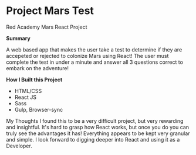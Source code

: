 # Project Mars Test
Red Academy Mars React Project

<strong>Summary</strong>

A web based app that makes the user take a test to determine if they are accepeted or rejected to colonize Mars using React!
The user must complete the test in under a minute and answer all 3 questions correct to embark on the adventure!

<strong>How I Built this Project</strong>
* HTML/CSS
* React JS
* Sass
* Gulp, Browser-sync

</strong>My Thoughts</strong>
I found this to be a very difficult project, but very rewarding and insightful. It's hard to grasp how React works, but once you do you
can truly see the advantages it has! Everything appears to be kept very granular and simple. I look forward to digging deeper into React
and using it as a Developer.
